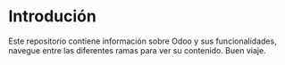 # Introdución 
Este repositorio contiene información sobre Odoo y sus funcionalidades, navegue entre las diferentes ramas para ver su contenido. Buen viaje.
